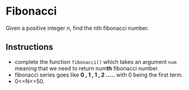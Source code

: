 # Fibonacci
Given a positive integer n, find the nth fibonacci number.
## Instructions
- complete the function `fibonacci()` which takes an argument `num`  meaning that we need to return num**th** fibonacci number.
- fibonacci series goes like **0 , 1 , 1 , 2 .....** with 0 being the first term.
- 0<=N<=50.



